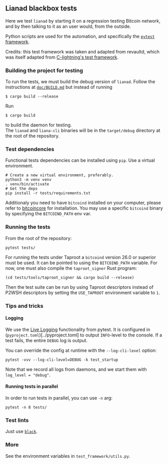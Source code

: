 ## Lianad blackbox tests

Here we test `lianad` by starting it on a regression testing Bitcoin network,
and by then talking to it as an user would, from the outside.

Python scripts are used for the automation, and specifically the [`pytest` framework](https://docs.pytest.org/en/stable/index.html).

Credits: this test framework was taken and adapted from revaultd, which was itself adapted from
[C-lightning's test framework](https://github.com/ElementsProject/lightning/tree/master/contrib/pyln-testing).

### Building the project for testing

To run the tests, we must build the debug version of `lianad`. Follow the instructions at [`doc/BUILD.md`](../doc/BUILD.md) but instead of running
```
$ cargo build --release
```
Run
```
$ cargo build
```
to build the daemon for testing.  
The `lianad` and `liana-cli` binaries will be in the `target/debug` directory at the root of the
repository.

### Test dependencies

Functional tests dependencies can be installed using `pip`. Use a virtual environment.
```
# Create a new virtual environment, preferably.
python3 -m venv venv
. venv/bin/activate
# Get the deps
pip install -r tests/requirements.txt
```

Additionaly you need to have `bitcoind` installed on your computer, please
refer to [bitcoincore](https://bitcoincore.org/en/download/) for installation. You may use a
specific `bitcoind` binary by specifying the `BITCOIND_PATH` env var.

### Running the tests

From the root of the repository:
```
pytest tests/
```

For running the tests under Taproot a `bitcoind` version 26.0 or superior must be used. It can be
pointed to using the `BITCOIND_PATH` variable. For now, one must also compile the `taproot_signer`
Rust program:
```
(cd tests/tools/taproot_signer && cargo build --release)
```

Then the test suite can be run by using Taproot descriptors instead of P2WSH descriptors by setting
the `USE_TAPROOT` environment variable to `1`.

### Tips and tricks
#### Logging

We use the [Live Logging](https://docs.pytest.org/en/latest/logging.html#live-logs)
functionality from pytest. It is configured in (`pyproject.toml`)[../pyproject.toml] to
output `INFO`-level to the console. If a test fails, the entire `DEBUG` log is output.

You can override the config at runtime with the `--log-cli-level` option:
```
pytest -vvv --log-cli-level=DEBUG -k test_startup
```

Note that we record all logs from daemons, and we start them with `log_level = "debug"`.

#### Running tests in parallel

In order to run tests in parallel, you can use `-n` arg:

```
pytest -n 8 tests/
```
### Test lints

Just use [`black`](https://github.com/psf/black).

### More

See the environment variables in `test_framework/utils.py`.
